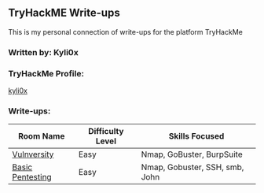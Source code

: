 ## TryHackME Write-ups

This is my personal connection of write-ups for the platform TryHackMe

### Written by: Kyli0x

### TryHackMe Profile:
[kyli0x](https://tryhackme.com/p/kyli0x)

### Write-ups:
| Room Name | Difficulty Level | Skills Focused |
|-----------|------------------|----------------|
|[Vulnversity](./Vulnversity/vulnversity.pdf)|Easy|Nmap, GoBuster, BurpSuite|
|[Basic Pentesting](./Basic_Pentesting/basicpentesting.pdf)|Easy|Nmap, Gobuster, SSH, smb, John|

